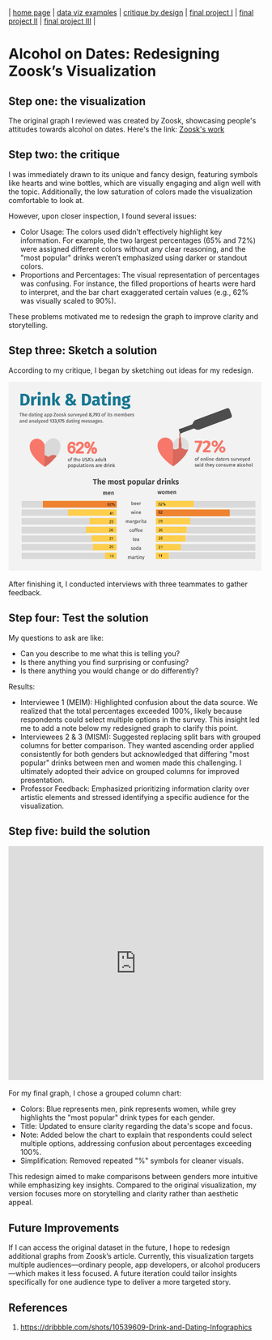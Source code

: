 | [home page](https://chengyiing.github.io/cheng-dataviz-portfolio/) | [data viz examples](dataviz-examples) | [critique by design](critique-by-design) | [final project I](final-project-part-one) | [final project II](final-project-part-two) | [final project III](final-project-part-three) |

# Alcohol on Dates: Redesigning Zoosk’s Visualization

## Step one: the visualization 
The original graph I reviewed was created by Zoosk, showcasing people's attitudes towards alcohol on dates. Here's the link: [Zoosk's work](https://www.behance.net/gallery/90626275/Drink-Dating-Infographics)

## Step two: the critique
I was immediately drawn to its unique and fancy design, featuring symbols like hearts and wine bottles, which are visually engaging and align well with the topic. Additionally, the low saturation of colors made the visualization comfortable to look at. 

However, upon closer inspection, I found several issues:
- Color Usage: The colors used didn’t effectively highlight key information. For example, the two largest percentages (65% and 72%) were assigned different colors without any clear reasoning, and the "most popular" drinks weren’t emphasized using darker or standout colors.
- Proportions and Percentages: The visual representation of percentages was confusing. For instance, the filled proportions of hearts were hard to interpret, and the bar chart exaggerated certain values (e.g., 62% was visually scaled to 90%).

These problems motivated me to redesign the graph to improve clarity and storytelling.


## Step three: Sketch a solution

According to my critique, I began by sketching out ideas for my redesign.

<img src="dataviz.png" width="500"/>

After finishing it, I conducted interviews with three teammates to gather feedback.

## Step four: Test the solution

My questions to ask are like: 
- Can you describe to me what this is telling you?
- Is there anything you find surprising or confusing?
- Is there anything you would change or do differently?

Results: 
- Interviewee 1 (MEIM): Highlighted confusion about the data source. We realized that the total percentages exceeded 100%, likely because respondents could select multiple options in the survey. This insight led me to add a note below my redesigned graph to clarify this point.
- Interviewees 2 & 3 (MISM): Suggested replacing split bars with grouped columns for better comparison. They wanted ascending order applied consistently for both genders but acknowledged that differing "most popular" drinks between men and women made this challenging. I ultimately adopted their advice on grouped columns for improved presentation.
- Professor Feedback: Emphasized prioritizing information clarity over artistic elements and stressed identifying a specific audience for the visualization.

## Step five: build the solution

<iframe title="                       The most popular drinks by gender (%)" aria-label="Grouped Columns" id="datawrapper-chart-dTxEp" src="https://datawrapper.dwcdn.net/dTxEp/1/" scrolling="no" frameborder="0" style="width: 0; min-width: 100% !important; border: none;" height="461" data-external="1"></iframe><script type="text/javascript">!function(){"use strict";window.addEventListener("message",(function(a){if(void 0!==a.data["datawrapper-height"]){var e=document.querySelectorAll("iframe");for(var t in a.data["datawrapper-height"])for(var r,i=0;r=e[i];i++)if(r.contentWindow===a.source){var d=a.data["datawrapper-height"][t]+"px";r.style.height=d}}}))}();
</script>

For my final graph, I chose a grouped column chart:
- Colors: Blue represents men, pink represents women, while grey highlights the "most popular" drink types for each gender.
- Title: Updated to ensure clarity regarding the data's scope and focus.
- Note: Added below the chart to explain that respondents could select multiple options, addressing confusion about percentages exceeding 100%.
- Simplification: Removed repeated "%" symbols for cleaner visuals.

This redesign aimed to make comparisons between genders more intuitive while emphasizing key insights. Compared to the original visualization, my version focuses more on storytelling and clarity rather than aesthetic appeal.


## Future Improvements
If I can access the original dataset in the future, I hope to redesign additional graphs from Zoosk’s article. Currently, this visualization targets multiple audiences—ordinary people, app developers, or alcohol producers—which makes it less focused. A future iteration could tailor insights specifically for one audience type to deliver a more targeted story.


## References
1. https://dribbble.com/shots/10539609-Drink-and-Dating-Infographics

